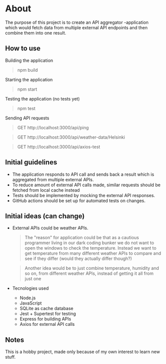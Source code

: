# About

The purpose of this project is to create an API aggregator -application which would fetch data from multiple external API endpoints and then combine them into one result.

## How to use

Building the application

> npm build

Starting the application

> npm start

Testing the application (no tests yet)

> npm test

Sending API requests

> GET http://localhost:3000/api/ping

> GET http://localhost:3000/api/weather-data/Helsinki

> GET http://localhost:3000/api/axios-test

## Initial guidelines

- The application responds to API call and sends back a result which is aggregated from multiple external APIs.
- To reduce amount of external API calls made, similar requests should be fetched from local cache instead
- Tests should be implemented by mocking the external API responses.
- GitHub actions should be set up for automated tests on changes.

## Initial ideas (can change)

- External APIs could be weather APIs.

  > The "reason" for application could be that as a cautious programmer living in our dark coding bunker we do not want to open the windows to check the temperature. Instead we want to get temperature from many different weather APIs to compare and see if they differ (would they actually differ though?)

  > Another idea would be to just combine temperature, humidity and so on, from different weather APIs, instead of getting it all from just one

- Tecnologies used
  - Node.js
  - JavaScript
  - SQLite as cache database
  - Jest + Supertest for testing
  - Express for building APIs
  - Axios for external API calls

## Notes

This is a hobby project, made only because of my own interest to learn new stuff.
